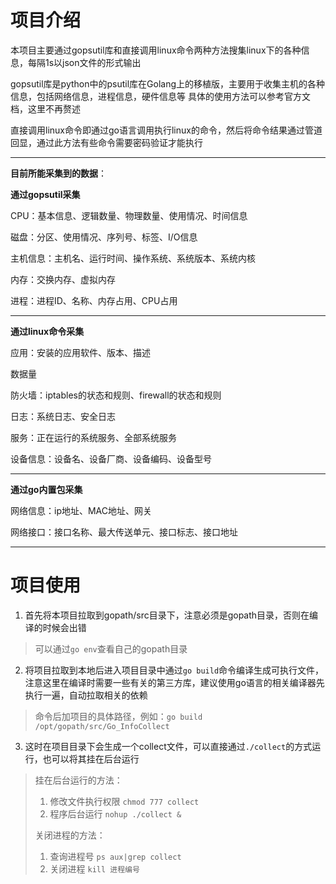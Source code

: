 # 项目介绍

本项目主要通过gopsutil库和直接调用linux命令两种方法搜集linux下的各种信息，每隔1s以json文件的形式输出

gopsutil库是python中的psutil库在Golang上的移植版，主要用于收集主机的各种信息，包括网络信息，进程信息，硬件信息等
具体的使用方法可以参考官方文档，这里不再赘述

直接调用linux命令即通过go语言调用执行linux的命令，然后将命令结果通过管道回显，通过此方法有些命令需要密码验证才能执行

---

**目前所能采集到的数据**：

**通过gopsutil采集**

CPU：基本信息、逻辑数量、物理数量、使用情况、时间信息

磁盘：分区、使用情况、序列号、标签、I/O信息

主机信息：主机名、运行时间、操作系统、系统版本、系统内核

内存：交换内存、虚拟内存

进程：进程ID、名称、内存占用、CPU占用

---

**通过linux命令采集**

应用：安装的应用软件、版本、描述

数据量

防火墙：iptables的状态和规则、firewall的状态和规则

日志：系统日志、安全日志

服务：正在运行的系统服务、全部系统服务

设备信息：设备名、设备厂商、设备编码、设备型号

---

**通过go内置包采集**

网络信息：ip地址、MAC地址、网关

网络接口：接口名称、最大传送单元、接口标志、接口地址

---


# 项目使用
1. 首先将本项目拉取到gopath/src目录下，注意必须是gopath目录，否则在编译的时候会出错
>可以通过`go env`查看自己的gopath目录
2. 将项目拉取到本地后进入项目目录中通过`go build`命令编译生成可执行文件，注意这里在编译时需要一些有关的第三方库，建议使用go语言的相关编译器先执行一遍，自动拉取相关的依赖
>命令后加项目的具体路径，例如：`go build /opt/gopath/src/Go_InfoCollect`
3. 这时在项目目录下会生成一个collect文件，可以直接通过`./collect`的方式运行，也可以将其挂在后台运行
>挂在后台运行的方法：
>1. 修改文件执行权限 `chmod 777 collect`
>2. 程序后台运行 `nohup ./collect &`
>
>关闭进程的方法：
>1. 查询进程号 `ps aux|grep collect`
>2. 关闭进程 `kill 进程编号`

